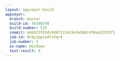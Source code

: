 ```yaml
---
layout: appveyor-build
appveyor:
  branch: master
  build-id: 44388540
  build-number: 525
  commit: 64b323f83dc0d87112dc9e3a30dc4f8ea31933f1
  job-id: 0c6y1ppied7v5qr4
  job-number: 5
  os-name: Windows
  test-result: 0
---
```

